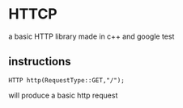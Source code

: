 # HTTCP
a basic HTTP library made in c++ and google test

## instructions

```HTTP http(RequestType::GET,"/");```

will produce a basic http request